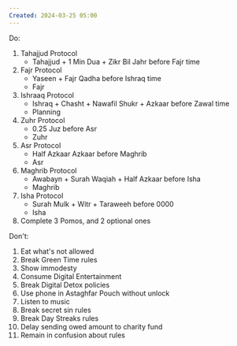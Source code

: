 ```yaml
---
Created: 2024-03-25 05:00
---
```

Do:
1. Tahajjud Protocol
	- Tahajjud + 1 Min Dua + Zikr Bil Jahr before Fajr time
2. Fajr Protocol
	- Yaseen + Fajr Qadha before Ishraq time
	- Fajr
3. Ishraaq Protocol
	- Ishraq + Chasht + Nawafil Shukr + Azkaar before Zawal time
	- Planning
4. Zuhr Protocol
	- 0.25 Juz before Asr
	- Zuhr
5. Asr Protocol
	- Half Azkaar Azkaar before Maghrib
	- Asr
6. Maghrib Protocol
	- Awabayn + Surah Waqiah + Half Azkaar before Isha
	- Maghrib
7. Isha Protocol
	- Surah Mulk + Witr + Taraweeh before 0000
	- Isha
8. Complete 3 Pomos, and 2 optional ones

Don't:
1. Eat what's not allowed
2. Break Green Time rules
3. Show immodesty
4. Consume Digital Entertainment
5. Break Digital Detox policies
6. Use phone in Astaghfar Pouch without unlock
7. Listen to music
8. Break secret sin rules
9. Break Day Streaks rules
10. Delay sending owed amount to charity fund
11. Remain in confusion about rules
